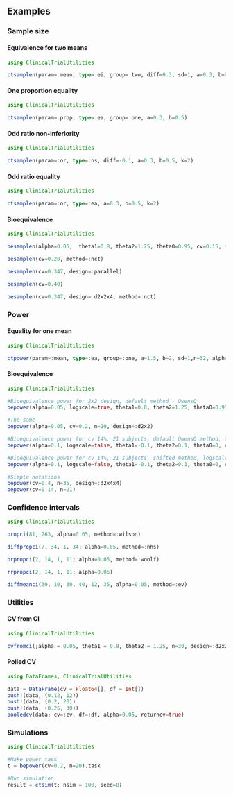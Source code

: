 ## Examples

### Sample size

#### Equivalence for two means

```julia
using ClinicalTrialUtilities

ctsamplen(param=:mean, type=:ei, group=:two, diff=0.3, sd=1, a=0.3, b=0.5)
```

#### One proportion equality

```julia
using ClinicalTrialUtilities

ctsamplen(param=:prop, type=:ea, group=:one, a=0.3, b=0.5)
```

#### Odd ratio non-inferiority

```julia
using ClinicalTrialUtilities

ctsamplen(param=:or, type=:ns, diff=-0.1, a=0.3, b=0.5, k=2)
```

#### Odd ratio equality

```julia
using ClinicalTrialUtilities

ctsamplen(param=:or, type=:ea, a=0.3, b=0.5, k=2)
```

#### Bioequivalence

```julia
using ClinicalTrialUtilities

besamplen(alpha=0.05,  theta1=0.8, theta2=1.25, theta0=0.95, cv=0.15, method=:owenq)

besamplen(cv=0.20, method=:nct)

besamplen(cv=0.347, design=:parallel)

besamplen(cv=0.40)

besamplen(cv=0.347, design=:d2x2x4, method=:nct)
```

### Power

#### Equality for one mean

```julia
using ClinicalTrialUtilities

ctpower(param=:mean, type=:ea, group=:one, a=1.5, b=2, sd=1,n=32, alpha=0.05)
```

#### Bioequivalence

```julia
using ClinicalTrialUtilities

#Bioequivalence power for 2x2 design, default method - OwensQ
bepower(alpha=0.05, logscale=true, theta1=0.8, theta2=1.25, theta0=0.95, cv=0.2, n=20, design=:d2x2, method=:owenq)

#The same
bepower(alpha=0.05, cv=0.2, n=20, design=:d2x2)

#Bioequivalence power for cv 14%, 21 subjects, default OwensQ method, logscale false
bepower(alpha=0.1, logscale=false, theta1=-0.1, theta2=0.1, theta0=0, cv=0.14, n=21)

#Bioequivalence power for cv 14%, 21 subjects, shifted method, logscale false
bepower(alpha=0.1, logscale=false, theta1=-0.1, theta2=0.1, theta0=0, cv=0.14, n=21, method=:shifted)

#Simple notations
bepower(cv=0.4, n=35, design=:d2x4x4)
bepower(cv=0.14, n=21)
```

### Confidence intervals

```julia
using ClinicalTrialUtilities

propci(81, 263, alpha=0.05, method=:wilson)

diffpropci(7, 34, 1, 34; alpha=0.05, method=:nhs)

orpropci(2, 14, 1, 11; alpha=0.05, method=:woolf)

rrpropci(2, 14, 1, 11; alpha=0.05)

diffmeanci(30, 10, 30, 40, 12, 35, alpha=0.05, method=:ev)

```

### Utilities

#### CV from CI

```julia
using ClinicalTrialUtilities

cvfromci(;alpha = 0.05, theta1 = 0.9, theta2 = 1.25, n=30, design=:d2x2x4)
```

#### Polled CV

```julia
using DataFrames, ClinicalTrialUtilities

data = DataFrame(cv = Float64[], df = Int[])
push!(data, (0.12, 12))
push!(data, (0.2, 20))
push!(data, (0.25, 30))
pooledcv(data; cv=:cv, df=:df, alpha=0.05, returncv=true)
```

### Simulations

```julia
using ClinicalTrialUtilities

#Make power task
t = bepower(cv=0.2, n=20).task

#Run simulation
result = ctsim(t; nsim = 100, seed=0)
```
